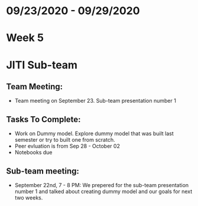 # 09/23/2020 - 09/29/2020
# Week 5
# JITI Sub-team

## Team Meeting:
  - Team meeting on September 23. Sub-team presentation number 1
  
## Tasks To Complete:
  - Work on Dummy model. Explore dummy model that was built last semester or try to built one from scratch.
  - Peer evluation is from Sep 28 - October 02
  - Notebooks due

## Sub-team meeting:
  - September 22nd, 7 - 8 PM: We prepered for the sub-team presentation number 1 and talked about creating dummy model
  and our goals for next two weeks.
